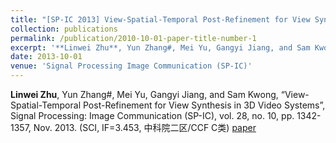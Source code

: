 ```yaml
---
title: "[SP-IC 2013] View-Spatial-Temporal Post-Refinement for View Synthesis in 3D Video Systems"
collection: publications
permalink: /publication/2010-10-01-paper-title-number-1
excerpt: '**Linwei Zhu**, Yun Zhang#, Mei Yu, Gangyi Jiang, and Sam Kwong, “View-Spatial-Temporal Post-Refinement for View Synthesis in 3D Video Systems”, Signal Processing: Image Communication (SP-IC), vol. 28, no. 10, pp. 1342-1357, Nov. 2013. (SCI, IF=3.453, 中科院二区/CCF C类) [paper](https://www.sciencedirect.com/science/article/pii/S0923596513001227)'
date: 2013-10-01
venue: 'Signal Processing Image Communication (SP-IC)'
---
```

**Linwei Zhu**, Yun Zhang#, Mei Yu, Gangyi Jiang, and Sam Kwong, “View-Spatial-Temporal Post-Refinement for View Synthesis in 3D Video Systems”, Signal Processing: Image Communication (SP-IC), vol. 28, no. 10, pp. 1342-1357, Nov. 2013. (SCI, IF=3.453, 中科院二区/CCF C类) [paper](https://www.sciencedirect.com/science/article/pii/S0923596513001227)


